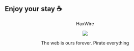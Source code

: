 ## Enjoy your stay ☕

<p align="center">
  HaxWire
</p>
<p align="center">
  <a href="https://skillicons.dev">
    <img src="https://skillicons.dev/icons?i=aws,gcp,arch,kali,redhat,cloudflare,raspberrypi,github,gitlab,grafana,visualstudio,vscode,cs,html,css,js,dotnet,docker&perline=9" />
  </a>
</p>
<p align="center">
  The web is ours forever. Pirate everything
</p>


<!--
**HaxWire/HaxWire** is a ✨ _special_ ✨ repository because its `README.md` (this file) appears on your GitHub profile.

Here are some ideas to get you started:

- 🔭 I’m currently working on ...
- 🌱 I’m currently learning ...
- 👯 I’m looking to collaborate on ...
- 🤔 I’m looking for help with ...
- 💬 Ask me about ...
- 📫 How to reach me: ...
- 😄 Pronouns: ...
- ⚡ Fun fact: ...
-->
